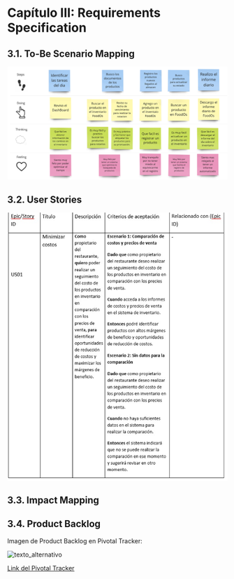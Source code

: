 # Capítulo III: Requirements Specification
## 3.1. To-Be Scenario Mapping 

![Usuario](/Assets/Img/Chapter%20III/Tobe%20Escenario%20Mapping.jpg)


## 3.2. User Stories

![Usuario](/Assets/Img/Chapter%20III/User%20stories.jpeg)


## 3.3. Impact Mapping


## 3.4. Product Backlog

Imagen de Product Backlog en Pivotal Tracker:

![texto_alternativo](/assets/img/chapter-III/ProductBackLogPT.png)


[Link del Pivotal Tracker](https://www.pivotaltracker.com/n/projects/2677710)
